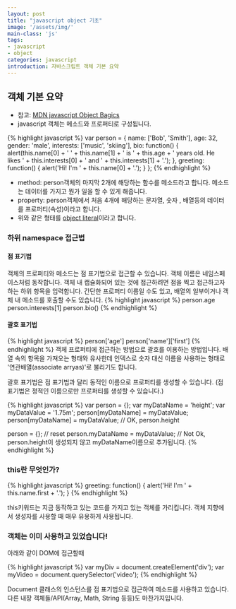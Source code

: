 ```yaml
---
layout: post
title: "javascript object 기초"
image: '/assets/img/'
main-class: 'js'
tags:
- javascript
- object
categories: javascript
introduction: 자바스크립트 객체 기본 요약
---
```


## 객체 기본 요약
- 참고: [MDN javascript Object Bagics](https://developer.mozilla.org/ko/docs/Learn/JavaScript/Objects/Basics)
- javascript 객체는 메소드와 프로퍼티로 구성됩니다.

{% highlight javascript %}
var person = {
  name: ['Bob', 'Smith'],
  age: 32,
  gender: 'male',
  interests: ['music', 'skiing'],
  bio: function() {
    alert(this.name[0] + ' ' + this.name[1] + ' is ' + this.age + ' years old. He likes ' + this.interests[0] + ' and ' + this.interests[1] + '.');
  },
  greeting: function() {
    alert('Hi! I\'m ' + this.name[0] + '.');
  }
};
{% endhighlight %}
- method: person객체의 마지막 2개에 해당하는 함수를 메소드라고 합니다. 메소드는 데이터를 가지고 뭔가 일을 할 수 있게 해줍니다.
- property: person객체에서 처음 4개에 해당하는 문자열, 숫자 , 배열등의 데이터를 프로퍼티(속성)이라고 합니다.
- 위와 같은 형태를 [object literal](https://developer.mozilla.org/ko/docs/Web/JavaScript/Reference/Operators/Object_initializer)이라고 합니다.

### 하위 namespace 접근법
#### 점 표기법
객체의 프로퍼티와 메소드는 점 표기법으로 접근할 수 있습니다. 
객체 이름은 네임스페이스처럼 동작합니다. 객체 내 캡슐화되어 있는 것에 접근하려면 점을 찍고 접근하고자 하는 하위 항목을 입력합니다. 
간단한 프로퍼티 이름일 수도 있고, 배열의 일부이거나 객체 내 메소드를 호출할 수도 있습니다. 
{% highlight javascript %}
person.age
person.interests[1]
person.bio()
{% endhighlight %}
#### 괄호 표기법

{% highlight javascript %}
person['age']
person['name']['first']
{% endhighlight %}
객체 프로퍼티에 접근하는 방법으로 괄호를 이용하는 방법입니다. 
배열 속의 항목을 가져오는 형태와 유사한데 인덱스로 숫자 대신 이름을 사용하는 형태로 '연관배열(associate arryas)'로 불리기도 합니다. 

괄호 표기법은 점 표기법과 달리 동적인 이름으로 프로퍼티를 생성할 수 있습니다. (점 표기법은 정적인 이름으로만 프로퍼티를 생성할 수 있습니다.)

{% highlight javascript %}
var person = {};
var myDataName = 'height';
var myDataValue = '1.75m';
person[myDataName] = myDataValue;
person[myDataName] = myDataValue; // OK, person.height

person = {}; // reset
person.myDataName = myDataValue; // Not Ok, person.height이 생성되지 않고 myDataName이름으로 추가됩니다.
{% endhighlight %}


### this란 무엇인가?

{% highlight javascript %}
greeting: function() {
  alert('Hi! I\'m ' + this.name.first + '.');
}
{% endhighlight %}

this키워드는 지금 동작하고 있는 코드를 가지고 있는 객체를 가리킵니다. 객체 지향에서 생성자를 사용할 때 매우 유용하게 사용됩니다. 

### 객체는 이미 사용하고 있었습니다! 

아래와 같이 DOM에 접근할때 

{% highlight javascript %}
var myDiv = document.createElement('div');
var myVideo = document.querySelector('video');
{% endhighlight %}

Document 클래스의 인스턴스를 점 표기법으로 접근하여 메소드를 사용하고 있습니다. 
다른 내장 객체들/API(Array, Math, String 등등)도 마찬가지입니다.

